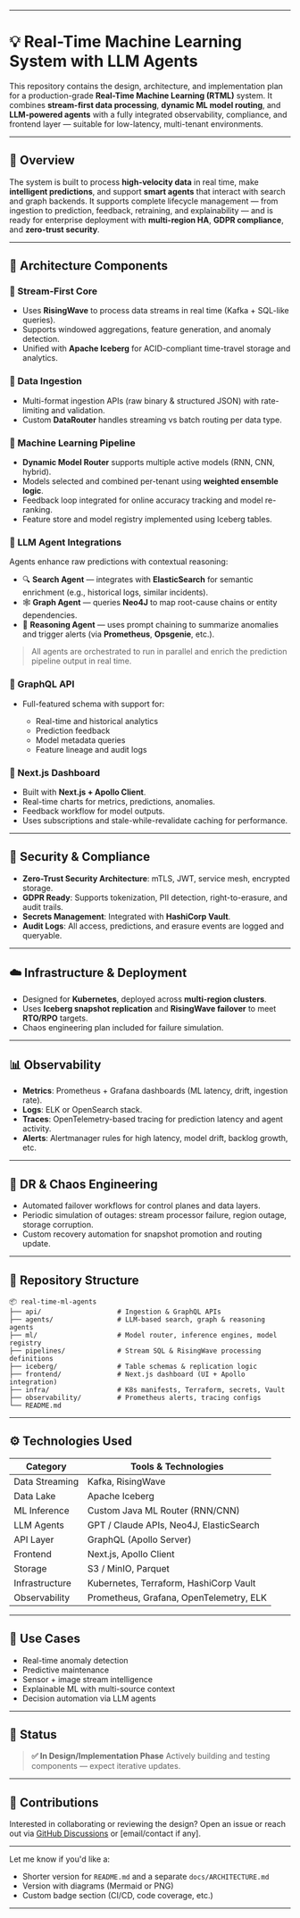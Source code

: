 

---

# 💡 Real-Time Machine Learning System with LLM Agents

This repository contains the design, architecture, and implementation plan for a production-grade **Real-Time Machine Learning (RTML)** system. It combines **stream-first data processing**, **dynamic ML model routing**, and **LLM-powered agents** with a fully integrated observability, compliance, and frontend layer — suitable for low-latency, multi-tenant environments.

---

## 🚀 Overview

The system is built to process **high-velocity data** in real time, make **intelligent predictions**, and support **smart agents** that interact with search and graph backends. It supports complete lifecycle management — from ingestion to prediction, feedback, retraining, and explainability — and is ready for enterprise deployment with **multi-region HA**, **GDPR compliance**, and **zero-trust security**.

---

## 🧱 Architecture Components

### 🔹 Stream-First Core

* Uses **RisingWave** to process data streams in real time (Kafka + SQL-like queries).
* Supports windowed aggregations, feature generation, and anomaly detection.
* Unified with **Apache Iceberg** for ACID-compliant time-travel storage and analytics.

### 🔹 Data Ingestion

* Multi-format ingestion APIs (raw binary & structured JSON) with rate-limiting and validation.
* Custom **DataRouter** handles streaming vs batch routing per data type.

### 🔹 Machine Learning Pipeline

* **Dynamic Model Router** supports multiple active models (RNN, CNN, hybrid).
* Models selected and combined per-tenant using **weighted ensemble logic**.
* Feedback loop integrated for online accuracy tracking and model re-ranking.
* Feature store and model registry implemented using Iceberg tables.

### 🔹 LLM Agent Integrations

Agents enhance raw predictions with contextual reasoning:

* 🔍 **Search Agent** — integrates with **ElasticSearch** for semantic enrichment (e.g., historical logs, similar incidents).
* 🕸️ **Graph Agent** — queries **Neo4J** to map root-cause chains or entity dependencies.
* 🧠 **Reasoning Agent** — uses prompt chaining to summarize anomalies and trigger alerts (via **Prometheus**, **Opsgenie**, etc.).

> All agents are orchestrated to run in parallel and enrich the prediction pipeline output in real time.

### 🔹 GraphQL API

* Full-featured schema with support for:

  * Real-time and historical analytics
  * Prediction feedback
  * Model metadata queries
  * Feature lineage and audit logs

### 🔹 Next.js Dashboard

* Built with **Next.js + Apollo Client**.
* Real-time charts for metrics, predictions, anomalies.
* Feedback workflow for model outputs.
* Uses subscriptions and stale-while-revalidate caching for performance.

---

## 🔐 Security & Compliance

* **Zero-Trust Security Architecture**: mTLS, JWT, service mesh, encrypted storage.
* **GDPR Ready**: Supports tokenization, PII detection, right-to-erasure, and audit trails.
* **Secrets Management**: Integrated with **HashiCorp Vault**.
* **Audit Logs**: All access, predictions, and erasure events are logged and queryable.

---

## ☁️ Infrastructure & Deployment

* Designed for **Kubernetes**, deployed across **multi-region clusters**.
* Uses **Iceberg snapshot replication** and **RisingWave failover** to meet **RTO/RPO** targets.
* Chaos engineering plan included for failure simulation.

---

## 📊 Observability

* **Metrics**: Prometheus + Grafana dashboards (ML latency, drift, ingestion rate).
* **Logs**: ELK or OpenSearch stack.
* **Traces**: OpenTelemetry-based tracing for prediction latency and agent activity.
* **Alerts**: Alertmanager rules for high latency, model drift, backlog growth, etc.

---

## 🧪 DR & Chaos Engineering

* Automated failover workflows for control planes and data layers.
* Periodic simulation of outages: stream processor failure, region outage, storage corruption.
* Custom recovery automation for snapshot promotion and routing update.

---

## 📁 Repository Structure

```
📦 real-time-ml-agents
├── api/                   # Ingestion & GraphQL APIs
├── agents/                # LLM-based search, graph & reasoning agents
├── ml/                    # Model router, inference engines, model registry
├── pipelines/             # Stream SQL & RisingWave processing definitions
├── iceberg/               # Table schemas & replication logic
├── frontend/              # Next.js dashboard (UI + Apollo integration)
├── infra/                 # K8s manifests, Terraform, secrets, Vault
├── observability/         # Prometheus alerts, tracing configs
└── README.md
```

---

## ⚙️ Technologies Used

| Category       | Tools & Technologies                    |
| -------------- | --------------------------------------- |
| Data Streaming | Kafka, RisingWave                       |
| Data Lake      | Apache Iceberg                          |
| ML Inference   | Custom Java ML Router (RNN/CNN)         |
| LLM Agents     | GPT / Claude APIs, Neo4J, ElasticSearch |
| API Layer      | GraphQL (Apollo Server)                 |
| Frontend       | Next.js, Apollo Client                  |
| Storage        | S3 / MinIO, Parquet                     |
| Infrastructure | Kubernetes, Terraform, HashiCorp Vault  |
| Observability  | Prometheus, Grafana, OpenTelemetry, ELK |

---

## 🎯 Use Cases

* Real-time anomaly detection
* Predictive maintenance
* Sensor + image stream intelligence
* Explainable ML with multi-source context
* Decision automation via LLM agents

---

## 📌 Status

> **✅ In Design/Implementation Phase**
> Actively building and testing components — expect iterative updates.

---

## 🤝 Contributions

Interested in collaborating or reviewing the design?
Open an issue or reach out via [GitHub Discussions](#) or \[email/contact if any].

---

Let me know if you'd like a:

* Shorter version for `README.md` and a separate `docs/ARCHITECTURE.md`
* Version with diagrams (Mermaid or PNG)
* Custom badge section (CI/CD, code coverage, etc.)

---
